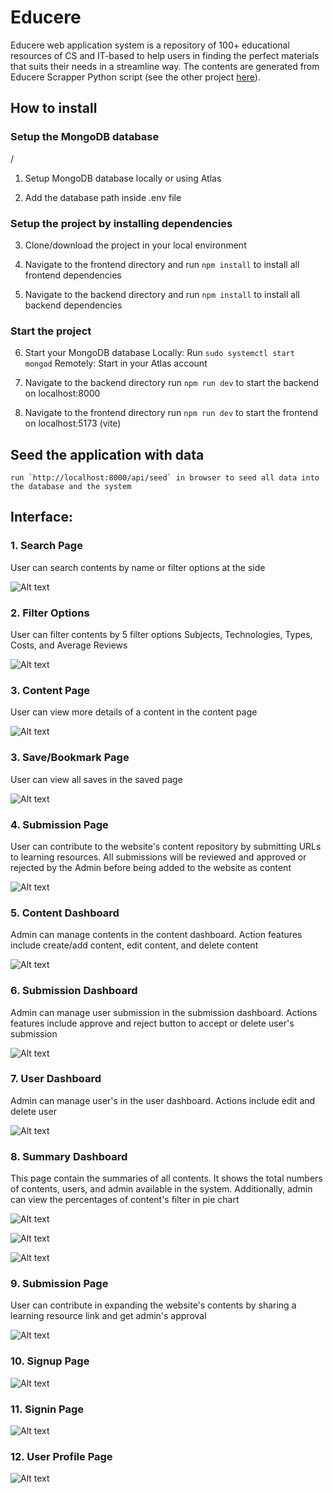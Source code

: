 # Educere

Educere web application system is a repository of 100+ educational resources of CS and IT-based to help users in finding the perfect materials that suits their needs in a streamline way. The contents are generated from Educere Scrapper Python script (see the other project [here](https://github.com/mirulh/Educere_Scrapper)).

## How to install

### Setup the MongoDB database

/

1. Setup MongoDB database locally or using Atlas

2. Add the database path inside .env file

### Setup the project by installing dependencies

3. Clone/download the project in your local environment

4. Navigate to the frontend directory and
   run `npm install` to install all frontend dependencies

5. Navigate to the backend directory and
   run `npm install` to install all backend dependencies

### Start the project

6. Start your MongoDB database
   Locally: Run `sudo systemctl start mongod`
   Remotely: Start in your Atlas account

7. Navigate to the backend directory
   run `npm run dev` to start the backend on localhost:8000

8. Navigate to the frontend directory
   run `npm run dev` to start the frontend on localhost:5173 (vite)

## Seed the application with data

    run `http://localhost:8000/api/seed` in browser to seed all data into the database and the system

## Interface:

### 1. Search Page

User can search contents by name or filter options at the side

![Alt text](interfaces/SearchPage.png)

### 2. Filter Options

User can filter contents by 5 filter options Subjects, Technologies, Types, Costs, and Average Reviews

![Alt text](interfaces/Filters.png)

### 3. Content Page

User can view more details of a content in the content page

![Alt text](interfaces/ContentPage.png)

### 3. Save/Bookmark Page

User can view all saves in the saved page

![Alt text](interfaces/SavePage.png)

### 4. Submission Page

User can contribute to the website's content repository by submitting URLs to learning resources. All submissions will be reviewed and approved or rejected by the Admin before being added to the website as content

![Alt text](interfaces/SubmissionPage.png)

### 5. Content Dashboard

Admin can manage contents in the content dashboard. Action features include create/add content, edit content, and delete content

![Alt text](interfaces/ContentDashboard.png)

### 6. Submission Dashboard

Admin can manage user submission in the submission dashboard. Actions features include approve and reject button to accept or delete user's submission

![Alt text](interfaces/SubmissionDashboard.png)

### 7. User Dashboard

Admin can manage user's in the user dashboard. Actions include edit and delete user

![Alt text](interfaces/UsersPage.png)

### 8. Summary Dashboard

This page contain the summaries of all contents. It shows the total numbers of contents, users, and admin available in the system. Additionally, admin can view the percentages of content's filter in pie chart

![Alt text](interfaces/Dashboard1.png)

![Alt text](interfaces/Dashboard2.png)

![Alt text](interfaces/Dashboard3.png)

### 9. Submission Page

User can contribute in expanding the website's contents by sharing a learning resource link and get admin's approval

![Alt text](interfaces/SubmissionPage.png)

### 10. Signup Page

![Alt text](interfaces/SignupPage.png)

### 11. Signin Page

![Alt text](interfaces/SigninPage.png)

### 12. User Profile Page

![Alt text](interfaces/ProfilePage.png)
